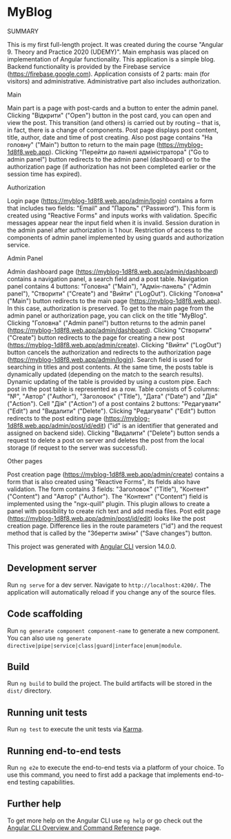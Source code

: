 # MyBlog

SUMMARY

This is my first full-length project. It was created during the course "Angular 9. Theory and Practice 2020 (UDEMY)". Main emphasis was placed on implementation of Angular functionality.
This application is a simple blog. Backend functionality is provided by the Firebase service (https://firebase.google.com). Application consists of 2 parts: main (for visitors) and administrative. Administrative part also includes authorization.

Main

Main part is a page with post-cards and a button to enter the admin panel. Clicking "Відкрити" ("Open") button in the post card, you can open and view the post. This transition (and others) is carried out by routing – that is, in fact, there is a change of components. Post page displays post content, title, author, date and time of post creating. Also post page contains "На головну" ("Main") button to return to the main page (https://myblog-1d8f8.web.app).
Clicking "Перейти до панелі адміністратора" ("Go to admin panel") button redirects to the admin panel (dashboard) or to the authorization page (if authorization has not been completed earlier or the session time has expired).

Authorization

Login page (https://myblog-1d8f8.web.app/admin/login) contains a form that includes two fields: "Email" and "Пароль" ("Password"). This form is created using "Reactive Forms" and inputs works with validation. Specific messages appear near the input field when it is invalid. Session duration in the admin panel after authorization is 1 hour. Restriction of access to the components of admin panel implemented by using guards and authorization service.

Admin Panel

Admin dashboard page (https://myblog-1d8f8.web.app/admin/dashboard) contains a navigation panel, a search field and a post table.
Navigation panel contains 4 buttons: "Головна" ("Main"), "Адмін-панель" ("Admin panel"), "Створити" ("Create") and "Вийти" ("LogOut").
Clicking "Головна" ("Main") button redirects to the main page (https://myblog-1d8f8.web.app). In this case, authorization is preserved. To get to the main page from the admin panel or authorization page, you can click on the title "MyBlog".
Clicking "Головна" ("Admin panel") button returns to the admin panel (https://myblog-1d8f8.web.app/admin/dashboard).
Clicking "Створити" ("Create") button redirects to the page for creating a new post (https://myblog-1d8f8.web.app/admin/create).
Clicking "Вийти" ("LogOut") button cancels the authorization and redirects to the authorization page (https://myblog-1d8f8.web.app/admin/login). Search field is used for searching in titles and post contents. At the same time, the posts table is dynamically updated (depending on the match to the search results). Dynamic updating of the table is provided by using a custom pipe.
Each post in the post table is represented as a row. Table consists of 5 columns: "№", "Автор" ("Author"), "Заголовок" ("Title"), "Дата" ("Date") and "Дія" ("Action").
Cell "Дія" ("Action") of a post contains 2 buttons: "Редагувати" ("Edit") and "Видалити" ("Delete").
Clicking "Редагувати" ("Edit") button redirects to the post editing page (https://myblog-1d8f8.web.app/admin/post/id/edit) ("id" is an identifier that generated and assigned on backend side).
Clicking "Видалити" ("Delete") button sends a request to delete a post on server and deletes the post from the local storage (if request to the server was successful).

Other pages

Post creation page (https://myblog-1d8f8.web.app/admin/create) contains a form that is also created using "Reactive Forms", its fields also have validation. The form contains 3 fields: "Заголовок" ("Title"), "Контент" ("Content") and "Автор" ("Author"). The "Контент" ("Content") field is implemented using the "ngx-quill" plugin. This plugin allows to create a panel with possibility to create rich text and add media files.
Post edit page (https://myblog-1d8f8.web.app/admin/post/id/edit) looks like the post creation page. Difference lies in the route parameters ("id") and the request method that is called by the "Зберегти зміни" ("Save changes") button.

This project was generated with [Angular CLI](https://github.com/angular/angular-cli) version 14.0.0.

## Development server

Run `ng serve` for a dev server. Navigate to `http://localhost:4200/`. The application will automatically reload if you change any of the source files.

## Code scaffolding

Run `ng generate component component-name` to generate a new component. You can also use `ng generate directive|pipe|service|class|guard|interface|enum|module`.

## Build

Run `ng build` to build the project. The build artifacts will be stored in the `dist/` directory.

## Running unit tests

Run `ng test` to execute the unit tests via [Karma](https://karma-runner.github.io).

## Running end-to-end tests

Run `ng e2e` to execute the end-to-end tests via a platform of your choice. To use this command, you need to first add a package that implements end-to-end testing capabilities.

## Further help

To get more help on the Angular CLI use `ng help` or go check out the [Angular CLI Overview and Command Reference](https://angular.io/cli) page.
